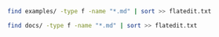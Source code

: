 ```bash
find examples/ -type f -name "*.md" | sort >> flatedit.txt
```

```bash
find docs/ -type f -name "*.md" | sort >> flatedit.txt
```